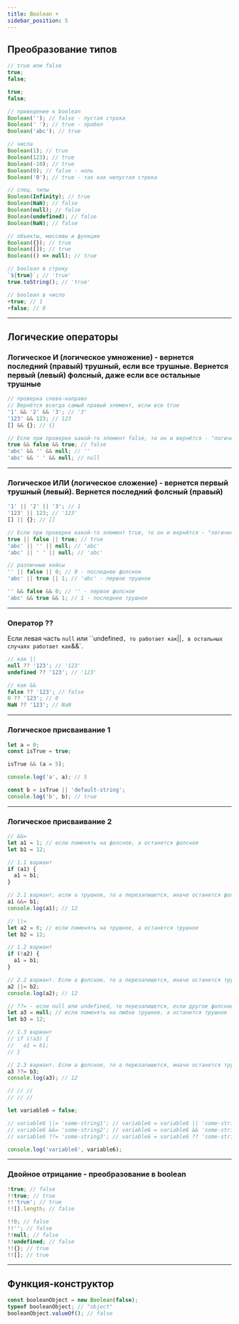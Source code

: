 ```yaml
---
title: Boolean +
sidebar_position: 5
---
```


## Преобразование типов

```js
// true или false
true;
false;

true;
false;

// приведение к boolean
Boolean(''); // false - пустая строка
Boolean(' '); // true - пробел
Boolean('abc'); // true

// числа
Boolean(1); // true
Boolean(123); // true
Boolean(-10); // true
Boolean(0); // false - ноль
Boolean('0'); // true - так как непустая строка

// спец. типы
Boolean(Infinity); // true
Boolean(NaN); // false
Boolean(null); // false
Boolean(undefined); // false
Boolean(NaN); // false

// объекты, массивы и функции
Boolean({}); // true
Boolean([]); // true
Boolean(() => null); // true

// boolean в строку
`${true}`; // 'true'
true.toString(); // 'true'

// boolean в число
+true; // 1
+false; // 0
```

---

## Логические операторы

### Логическое И (логическое умножение) - вернется последний (правый) трушный, если все трушные. Вернется первый (левый) фолсный, даже если все остальные трушные

```js
// проверка слева-направо
// Вернётся всегда самый правый элемент, если все true
'1' && '2' && '3'; // '3'
'123' && 123; // 123
[] && {}; // {}

// Если при проверке какой-то элемент false, то он и вернётся - "логическое И вспотыкается об ложь"
true && false && true; // false
'abc' && '' && null; // ''
'abc' && ' ' && null; // null
```

---

### Логическое ИЛИ (логическое сложение) - вернется первый трушный (левый). Вернется последний фолсный (правый)

```js
'1' || '2' || '3'; // 1
'123' || 123; // '123'
[] || {}; // []

// Если при проверке какой-то элемент true, то он и вернётся - "логическое ИЛИ вспотыкается о правду"
true || false || true; // true
'abc' || '' || null; // 'abc'
'abc' || ' ' || null; // 'abc'

// различные кейсы
'' || false || 0; // 0 - последнее фолсное
'abc' || true || 1; // 'abc' - первое трушное

'' && false && 0; // '' - первое фолсное
'abc' && true && 1; // 1 - последнее трушное
```

---

### Оператор ??

Если левая часть `null` или ``undefined`, то работает как`||`, в остальных случаях работает как`&&`.

```js
// как ||
null ?? '123'; // '123'
undefined ?? '123'; // '123'

// как &&
false ?? '123'; // false
0 ?? '123'; // 0
NaN ?? '123'; // NaN
```

---

### Логическое присваивание 1

```js
let a = 0;
const isTrue = true;

isTrue && (a = 5);

console.log('a', a); // 5

const b = isTrue || 'default-string';
console.log('b', b); // true
```

---

### Логическое присваивание 2

```js
// &&=
let a1 = 1; // если поменять на фолсное, а останется фолсное
let b1 = 12;

// 1.1 вариант
if (a1) {
  a1 = b1;
}

// 2.1 вариант, если а трушное, то а перезапишется, иначе останется фолсным
a1 &&= b1;
console.log(a1); // 12

// ||=
let a2 = 0; // если поменять на трушное, а останется трушное
let b2 = 12;

// 1.2 вариант
if (!a2) {
  a1 = b1;
}

// 2.2 вариант. Если а фолсное, то а перезапишется, иначе останется трушным
a2 ||= b2;
console.log(a2); // 12

// ??= - если null или undefined, то перезапишется, если другое фолсное, то останется фолсное
let a3 = null; // если поменять на любое трушное, а останется трушное
let b3 = 12;

// 1.3 вариант
// if (!a3) {
//   a1 = b1;
// }

// 2.3 вариант. Если а фолсное, то а перезапишется, иначе останется трушным
a3 ??= b3;
console.log(a3); // 12

// // //
// // //

let variable6 = false;

// variable6 ||= 'some-string1'; // variable6 = variable6 || 'some-string1';
// variable6 &&= 'some-string2'; // variable6 = variable6 && 'some-string2';
// variable6 ??= 'some-string3'; // variable6 = variable6 ?? 'some-string3';

console.log('variable6', variable6);
```

---

### Двойное отрицание - преобразование в boolean

```js
!true; // false
!!true; // true
!!'true'; // true
!![].length; // false

!!0; // false
!!''; // false
!!null; // false
!!undefined; // false
!!{}; // true
!![]; // true
```

---

## Функция-конструктор

```js
const booleanObject = new Boolean(false);
typeof booleanObject; // "object"
booleanObject.valueOf(); // false
```
